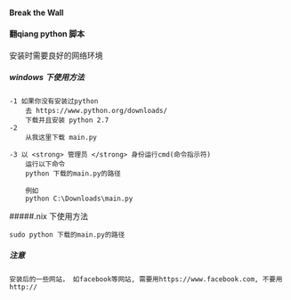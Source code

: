 #### Break the Wall
#### 翻qiang python 脚本

安装时需要良好的网络环境

##### windows 下使用方法
```
-1 如果你没有安装过python
	去 https://www.python.org/downloads/  
	下载并且安装 python 2.7  
-2 
	从我这里下载 main.py 

-3 以 <strong> 管理员 </strong> 身份运行cmd(命令指示符)
	运行以下命令
	python 下载的main.py的路径

	例如
	python C:\Downloads\main.py
```

#####.nix 下使用方法
```
sudo python 下载的main.py的路径
```

##### 注意
```
安装后的一些网站， 如facebook等网站, 需要用https://www.facebook.com, 不要用 http://
```
